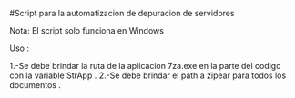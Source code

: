 #Script para la automatizacion de depuracion de servidores 

Nota: El script solo funciona en Windows 

Uso :

1.-Se debe brindar la ruta de la aplicacion 7za.exe en la parte del codigo con la variable StrApp .
2.-Se debe brindar el path a zipear para todos los documentos . 

